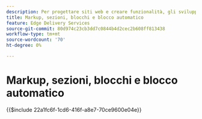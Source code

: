 ```yaml
---
description: Per progettare siti web e creare funzionalità, gli sviluppatori utilizzano il markup e il DOM renderizzati dinamicamente dal contenuto. Il markup e il DOM sono costruiti in modo da consentire una manipolazione e uno stile flessibili. Allo stesso tempo fornisce funzionalità pronte all’uso in modo che lo sviluppatore non debba preoccuparsi di alcuni degli aspetti dei siti web moderni.
title: Markup, sezioni, blocchi e blocco automatico
feature: Edge Delivery Services
source-git-commit: 80d974c23cb3dd7c0844b4d2cec2b608ff813438
workflow-type: tm+mt
source-wordcount: '70'
ht-degree: 0%

---
```


# Markup, sezioni, blocchi e blocco automatico

{{$include 22a1fc6f-1cd6-416f-a8e7-70ce9600e04e}}